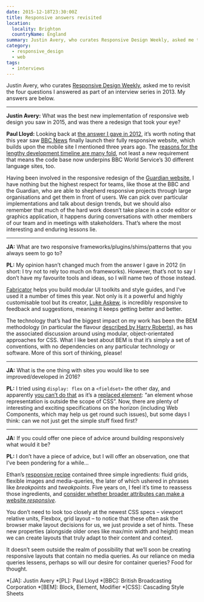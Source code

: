 ```yaml
---
date: 2015-12-18T23:30:00Z
title: Responsive answers revisited
location:
  locality: Brighton
  countryName: England
summary: Justin Avery, who curates Responsive Design Weekly, asked me to revisit the four questions I answered as part of an interview series in 2013. Here are my answers.
category:
  - responsive_design
  - web
tags:
  - interviews
---
```


Justin Avery, who curates [Responsive Design Weekly][1], asked me to revisit the four questions I answered as part of an interview series in 2013. My answers are below.

---

**Justin Avery:** What was the best new implementation of responsive web design you saw in 2015, and was there a redesign that took your eye?

**Paul Lloyd:** Looking back at [the answer I gave in 2012][2], it’s worth noting that this year saw [BBC News][3] finally launch their fully responsive website, which builds upon the mobile site I mentioned three years ago. The [reasons for the lengthy development timeline are many fold][4], not least a new requirement that means the code base now underpins BBC World Service’s 30 different language sites, too.

Having been involved in the responsive redesign of the [Guardian website][5], I have nothing but the highest respect for teams, like those at the BBC and the Guardian, who are able to shepherd responsive projects through large organisations and get them in front of users. We can pick over particular implementations and talk about design trends, but we should also remember that much of the hard work doesn’t take place in a code editor or graphics application, it happens during conversations with other members of our team and in meetings with stakeholders. That’s where the most interesting and enduring lessons lie.

---

**JA:** What are two responsive frameworks/plugins/shims/patterns that you always seem to go to?

**PL:** My opinion hasn’t changed much from the answer I gave in 2012 (in short: I try not to rely too much on frameworks). However, that’s not to say I don’t have my favourite tools and ideas, so I will name two of those instead.

[Fabricator][6] helps you build modular UI toolkits and style guides, and I’ve used it a number of times this year. Not only is it a powerful and highly customisable tool but its creator, [Luke Askew][7], is incredibly responsive to feedback and suggestions, meaning it keeps getting better and better.

The technology that’s had the biggest impact on my work has been the BEM methodology (in particular the flavour [described by Harry Roberts][8]), as has the associated discussion around using modular, object-orientated approaches for CSS. What I like best about BEM is that it’s simply a set of conventions, with no dependencies on any particular technology or software. More of this sort of thinking, please!

---

**JA:** What is the one thing with sites you would like to see improved/developed in 2016?

**PL:** I tried using `display: flex` on a `<fieldset>` the other day, and apparently [you can’t do that][9] as it’s a [replaced element][10]: “an element whose representation is outside the scope of CSS”. Now, there are plenty of interesting and exciting specifications on the horizon (including Web Components, which may help us get round such issues), but some days I think: can we not just get the simple stuff fixed first?

---

**JA:** If you could offer one piece of advice around building responsively what would it be?

**PL:** I don’t have a piece of advice, but I will offer an observation, one that I’ve been pondering for a while…

Ethan’s [responsive recipe][11] contained three simple ingredients: fluid grids, flexible images and media-queries, the later of which ushered in phrases like _breakpoints_ and _tweakpoints_. Five years on, I feel it’s time to reassess those ingredients, and [consider whether broader attributes can make a website _responsive_][12].

You don’t need to look too closely at the newest CSS specs – viewport relative units, Flexbox, grid layout – to notice that these often ask the browser make layout decisions for us, we just provide a set of hints. These new properties (alongside older ones like max/min width and height) mean we can create layouts that truly adapt to their content and context.

It doesn’t seem outside the realm of possibility that we’ll soon be creating responsive layouts that contain no media queries. As our reliance on media queries lessens, perhaps so will our desire for container queries? Food for thought.

[1]: http://responsivedesignweekly.com/
[2]: http://responsivedesignweekly.com/interview/responsive-interview-with-laura-kalbag-paul-robert-lloyd/
[3]: https://www.bbc.co.uk/news
[4]: http://responsivenews.co.uk/post/114413142693/weve-made-it
[5]: https://www.theguardian.com/
[6]: http://fbrctr.github.io
[7]: https://twitter.com/LukeAskew/
[8]: https://csswizardry.com/2013/01/mindbemding-getting-your-head-round-bem-syntax/
[9]: http://stackoverflow.com/questions/28078681/why-cant-fieldset-be-flex-containers
[10]: https://developer.mozilla.org/en-US/docs/Web/CSS/Replaced_element
[11]: http://alistapart.com/article/responsive-web-design
[12]: http://alistapart.com/article/thinking-responsively-a-framework-for-future-learning

*[JA]: Justin Avery
*[PL]: Paul Lloyd
*[BBC]: British Broadcasting Corporation
*[BEM]: Block, Element, Modifier
*[CSS]: Cascading Style Sheets

